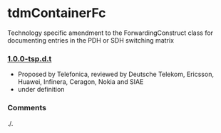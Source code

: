 # tdmContainerFc
Technology specific amendment to the ForwardingConstruct class for documenting entries in the PDH or SDH switching matrix

### [1.0.0-tsp.d.t](../../tree/tsp)
- Proposed by Telefonica, reviewed by Deutsche Telekom, Ericsson, Huawei, Infinera, Ceragon, Nokia and SIAE
- under definition

### Comments
./.
